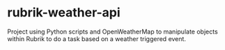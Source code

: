 # rubrik-weather-api
Project using Python scripts and OpenWeatherMap to manipulate objects within Rubrik to do a task based on a weather triggered event.
